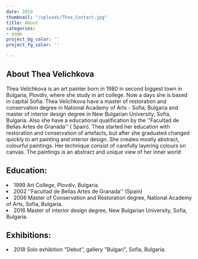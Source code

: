 ```yaml
---
date: 2019
thumbnail: "/uploads/Thea_Contact.jpg"
title: About
categories:
- page
project_bg_color: ''
project_fg_color: ''

---
```

<h2>About Thea Velichkova</h2>

<p>Thea Velichkova is an art painter born in 1980 in second biggest town in Bulgaria, Plovdiv, where she study in art college. Now a days she is based in capital Sofia. Thea Velichkova have a master of restoration and conservation degree in National Academy of Arts - Sofia, Bulgaria and master of interior design degree in New Bulgarian University, Sofia, Bulgaria. Also she have a educational qualification by the ''Facultad de Bellas Artes de Granada'' ( Spain). Thea started her education with restoration and conservation of artefacts, but after she graduated changed quickly to art painting and interior design. She creates mostly abstract, colourful paintings. Her technique consist of carefully layering colours on canvas. The paintings is an abstract and unique view of her inner world </p>

<h2>Education:</h2>

<li>1999 Art College, Plovdiv, Bulgaria.</li>

<li>2002 ''Facultad de Bellas Artes de Granada'' (Spain)</li>

<li>2006 Master of Conservation and Restoration degree, National Academy of Arts, Sofia, Bulgaria.</li>

<li>2016 Master of interior design degree, New Bulgarian University, Sofia, Bulgaria.</li>

<p></p>

<h2>Exhibitions:</h2>

<li>2018 Solo exhibition "Debut", gallery "Bulgari", Sofia, Bulgaria.</li>